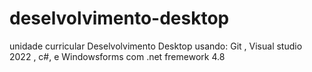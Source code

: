 # deselvolvimento-desktop
unidade curricular Deselvolvimento Desktop usando: Git , Visual studio 2022 , c#, e Windowsforms com .net fremework 4.8
